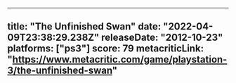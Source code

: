 
---
title: "The Unfinished Swan"
date: "2022-04-09T23:38:29.238Z"
releaseDate: "2012-10-23"
platforms: ["ps3"]
score: 79
metacriticLink: "https://www.metacritic.com/game/playstation-3/the-unfinished-swan"
---
